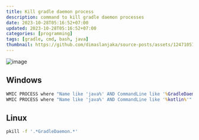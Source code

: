 ```yaml
---
title: Kill gradle daemon process
description: command to kill gradle daemon processes
date: 2023-10-28T05:16:52+07:00
updated: 2023-10-28T05:16:52+07:00
categories: [programming]
tags: [gradle, cmd, bash, java]
thumbnail: https://github.com/dimaslanjaka/source-posts/assets/12471057/0801b88a-5332-4bfa-94f1-f3e52972016d
---
```


![image](https://github.com/dimaslanjaka/source-posts/assets/12471057/0801b88a-5332-4bfa-94f1-f3e52972016d)


## Windows

```cmd
WMIC PROCESS where "Name like 'java%' AND CommandLine like '%GradleDaemon%'" Call Terminate
WMIC PROCESS where "Name like 'java%' AND CommandLine like '%kotlin%'" Call Terminate
```

## Linux

```bash
pkill -f '.*GradleDaemon.*'
```

